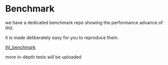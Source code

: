 # Benchmark


we have a dedicated benchmark repo showing the performance advance of lihil.

it is made deliberately easy for you to reproduce them.

[lhl_benchmark](https://github.com/raceychan/lhl_bench)


more in-depth tests will be uploaded
